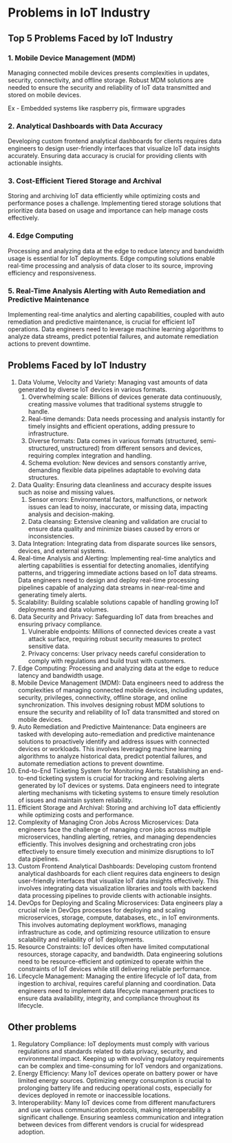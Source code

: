 # Problems in IoT Industry

## Top 5 Problems Faced by IoT Industry

### 1. Mobile Device Management (MDM)

Managing connected mobile devices presents complexities in updates, security, connectivity, and offline storage. Robust MDM solutions are needed to ensure the security and reliability of IoT data transmitted and stored on mobile devices.

Ex - Embedded systems like raspberry pis, firmware upgrades

### 2. Analytical Dashboards with Data Accuracy

Developing custom frontend analytical dashboards for clients requires data engineers to design user-friendly interfaces that visualize IoT data insights accurately. Ensuring data accuracy is crucial for providing clients with actionable insights.

### 3. Cost-Efficient Tiered Storage and Archival

Storing and archiving IoT data efficiently while optimizing costs and performance poses a challenge. Implementing tiered storage solutions that prioritize data based on usage and importance can help manage costs effectively.

### 4. Edge Computing

Processing and analyzing data at the edge to reduce latency and bandwidth usage is essential for IoT deployments. Edge computing solutions enable real-time processing and analysis of data closer to its source, improving efficiency and responsiveness.

### 5. Real-Time Analysis Alerting with Auto Remediation and Predictive Maintenance

Implementing real-time analytics and alerting capabilities, coupled with auto remediation and predictive maintenance, is crucial for efficient IoT operations. Data engineers need to leverage machine learning algorithms to analyze data streams, predict potential failures, and automate remediation actions to prevent downtime.

## Problems Faced by IoT Industry

1. Data Volume, Velocity and Variety: Managing vast amounts of data generated by diverse IoT devices in various formats.
	1. Overwhelming scale: Billions of devices generate data continuously, creating massive volumes that traditional systems struggle to handle.
	2. Real-time demands: Data needs processing and analysis instantly for timely insights and efficient operations, adding pressure to infrastructure.
	3. Diverse formats: Data comes in various formats (structured, semi-structured, unstructured) from different sensors and devices, requiring complex integration and handling.
	4. Schema evolution: New devices and sensors constantly arrive, demanding flexible data pipelines adaptable to evolving data structures.
2. Data Quality: Ensuring data cleanliness and accuracy despite issues such as noise and missing values.
	1. Sensor errors: Environmental factors, malfunctions, or network issues can lead to noisy, inaccurate, or missing data, impacting analysis and decision-making.
	2. Data cleansing: Extensive cleaning and validation are crucial to ensure data quality and minimize biases caused by errors or inconsistencies.
3. Data Integration: Integrating data from disparate sources like sensors, devices, and external systems.
4. Real-time Analysis and Alerting: Implementing real-time analytics and alerting capabilities is essential for detecting anomalies, identifying patterns, and triggering immediate actions based on IoT data streams. Data engineers need to design and deploy real-time processing pipelines capable of analyzing data streams in near-real-time and generating timely alerts.
5. Scalability: Building scalable solutions capable of handling growing IoT deployments and data volumes.
6. Data Security and Privacy: Safeguarding IoT data from breaches and ensuring privacy compliance.
	1. Vulnerable endpoints: Millions of connected devices create a vast attack surface, requiring robust security measures to protect sensitive data.
	2. Privacy concerns: User privacy needs careful consideration to comply with regulations and build trust with customers.
7. Edge Computing: Processing and analyzing data at the edge to reduce latency and bandwidth usage.
8. Mobile Device Management (MDM): Data engineers need to address the complexities of managing connected mobile devices, including updates, security, privileges, connectivity, offline storage, and online synchronization. This involves designing robust MDM solutions to ensure the security and reliability of IoT data transmitted and stored on mobile devices.
9. Auto Remediation and Predictive Maintenance: Data engineers are tasked with developing auto-remediation and predictive maintenance solutions to proactively identify and address issues with connected devices or workloads. This involves leveraging machine learning algorithms to analyze historical data, predict potential failures, and automate remediation actions to prevent downtime.
10. End-to-End Ticketing System for Monitoring Alerts: Establishing an end-to-end ticketing system is crucial for tracking and resolving alerts generated by IoT devices or systems. Data engineers need to integrate alerting mechanisms with ticketing systems to ensure timely resolution of issues and maintain system reliability.
11. Efficient Storage and Archival: Storing and archiving IoT data efficiently while optimizing costs and performance.
12. Complexity of Managing Cron Jobs Across Microservices: Data engineers face the challenge of managing cron jobs across multiple microservices, handling alerting, retries, and managing dependencies efficiently. This involves designing and orchestrating cron jobs effectively to ensure timely execution and minimize disruptions to IoT data pipelines.
13. Custom Frontend Analytical Dashboards: Developing custom frontend analytical dashboards for each client requires data engineers to design user-friendly interfaces that visualize IoT data insights effectively. This involves integrating data visualization libraries and tools with backend data processing pipelines to provide clients with actionable insights.
14. DevOps for Deploying and Scaling Microservices: Data engineers play a crucial role in DevOps processes for deploying and scaling microservices, storage, compute, databases, etc., in IoT environments. This involves automating deployment workflows, managing infrastructure as code, and optimizing resource utilization to ensure scalability and reliability of IoT deployments.
15. Resource Constraints: IoT devices often have limited computational resources, storage capacity, and bandwidth. Data engineering solutions need to be resource-efficient and optimized to operate within the constraints of IoT devices while still delivering reliable performance.
16. Lifecycle Management: Managing the entire lifecycle of IoT data, from ingestion to archival, requires careful planning and coordination. Data engineers need to implement data lifecycle management practices to ensure data availability, integrity, and compliance throughout its lifecycle.

## Other problems

1. Regulatory Compliance: IoT deployments must comply with various regulations and standards related to data privacy, security, and environmental impact. Keeping up with evolving regulatory requirements can be complex and time-consuming for IoT vendors and organizations.
2. Energy Efficiency: Many IoT devices operate on battery power or have limited energy sources. Optimizing energy consumption is crucial to prolonging battery life and reducing operational costs, especially for devices deployed in remote or inaccessible locations.
3. Interoperability: Many IoT devices come from different manufacturers and use various communication protocols, making interoperability a significant challenge. Ensuring seamless communication and integration between devices from different vendors is crucial for widespread adoption.
